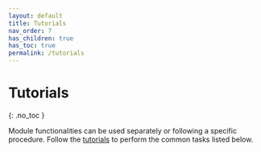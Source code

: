 ```yaml
---
layout: default
title: Tutorials
nav_order: 7
has_children: true
has_toc: true
permalink: /tutorials
---
```


# Tutorials
{: .no_toc }

Module functionalities can be used separately or following a specific procedure. 
Follow the <u>tutorials</u> to perform the common tasks listed below.
